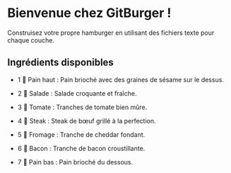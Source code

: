# **Bienvenue chez GitBurger !**
Construisez votre propre hamburger en utilisant des fichiers texte pour chaque couche.

## **Ingrédients disponibles**
- 1 🥯 Pain haut : Pain brioché avec des graines de sésame sur le dessus.

- 2 🥬 Salade : Salade croquante et fraîche.

- 3 🍅 Tomate : Tranches de tomate bien mûre.

- 4 🥩 Steak : Steak de bœuf grillé à la perfection.

- 5 🧀 Fromage : Tranche de cheddar fondant.

- 6 🥓 Bacon : Tranche de bacon croustillante.

- 7 🍞 Pain bas : Pain brioché du dessous.